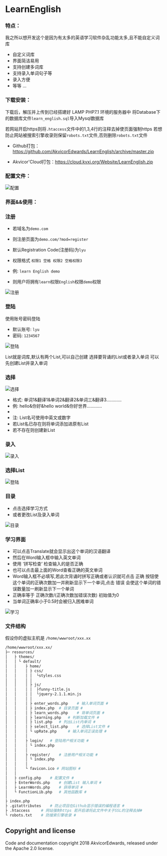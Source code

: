 # LearnEnglish

### 特点：

我之所以想开发这个是因为有太多的英语学习软件杂乱功能太多,且不能自定义词库
- 自定义词库
- 界面简洁易用
- 支持创建多词库
- 支持录入单词句子等
- 录入方便
- 等等 ...


### 下载安装：

下载后，解压并上传到已经搭建好 LAMP PHP7.1 环境的服务器中
将Database下的数据库文件`learn_english.sql`导入Mysql数据库

若网站开启https则将`.htaccess`文件中的1,3,4行的注释去掉使页面强制https
若想防止网站被搜索引擎收录则保留`robots.txt`文件,否则删除`robots.txt`文件


- Github打包：https://github.com/AkvicorEdwards/LearnEnglish/archive/master.zip

- Akvicor'Cloud打包：https://cloud.kvxi.org/Website/LearnEnglish.zip

### 配置文件：

![配置](https://github.com/AkvicorEdwards/LearnEnglish/raw/master/0.png)

### 界面&&使用：

### 注册
- 若域名为`demo.com`
- 则注册页面为`demo.com/?mod=register`
- 默认Registration Code(注册码)为`lyu`

- 权限格式 `权限1 空格 权限2 空格权限3`
- 例: `learn English demo`
- 则用户将拥有`learn`权限`English`权限`demo`权限

![注册](https://github.com/AkvicorEdwards/LearnEnglish/raw/master/7.png)


### 登陆
使用账号密码登陆
- 默认账号: `lyu`
- 密码: `1234567`


![登陆](https://github.com/AkvicorEdwards/LearnEnglish/raw/master/1.png)

List就是词库,默认有两个List,可以自己创建
选择要背诵的List或者录入单词
可以先创建List并录入单词

### 选择

![选择](https://github.com/AkvicorEdwards/LearnEnglish/raw/master/2.png)

- 格式:  单词1&翻译1&单词2&翻译2&单词三&翻译3…………
- 例: hello&你好&hello world&你好世界…………
- 
- 注:  List名可使用中英文或数字
- 	若List名已存在则将单词添加进原有List
- 	若不存在则创建新List

### 录入

![录入](https://github.com/AkvicorEdwards/LearnEnglish/raw/master/3.png)

### 选择List

![登陆](https://github.com/AkvicorEdwards/LearnEnglish/raw/master/4.png)

### 目录
- 点击选择学习方式
- 或者更改List及录入单词


![目录](https://github.com/AkvicorEdwards/LearnEnglish/raw/master/5.png)

### 学习界面
- 可以点击Translate就会显示出这个单词的汉语翻译
- 然后在Word输入框中输入英文单词 
- 使用 ‘拼写检查’ 检查输入的是否正确
- 也可以点击最上面的Word查看正确的英文单词
- Word输入框不必填写,若此次背诵时拼写正确或者认识就可点击 正确 按钮使这个单词的正确次数加一并刷新显示下一个单词,点击 错误 会使这个单词的错误数量加一刷新显示下一个单词
-   正确率等于 正确次数/(正确次数加错误次数) 初始值为0
- 当单词正确率小于0.5时会被归入困难单词

![学习](https://github.com/AkvicorEdwards/LearnEnglish/raw/master/6.png)

### 文件结构
假设你的虚拟主机是 `/home/wwwroot/xxx.xx`
``` bash
/home/wwwroot/xxx.xx/
├─ resources/
│   ├ themes/  
│   │ └ default/
│   │    ├ home/
│   │    │ ├ css/
│   │    │ │  └styles.css
│   │    │ │ 
│   │    │ ├ js/
│   │    │ │  ├funny-title.js
│   │    │ │  └jquery-2.1.1.min.js
│   │    │ │ 
│   │    │ ├ enter_words.php	# 输入单词页面 #
│   │    │ ├ index.php	# 目录页面 #
│   │    │ ├ learn_words.php	# 背单词页面 #
│   │    │ ├ learning.php	# 判断加载文件 #
│   │    │ ├ list.php	# 列出List内单词 #
│   │    │ ├ select_list.php	# 选择List文件 #
│   │    │ └ upRate.php		# 输入单词正误处理 #
│   │    │ 
│   │    ├ login/	# 登陆用户相关功能 #
│   │    │ └ index.php
│   │    │ 
│   │    ├ register/	# 注册用户相关功能 #
│   │    │ └ index.php
│   │    │
│   │    └ favicon.ico # 网站图标 #
│   │
│   ├ config.php	# 配置文件 #
│   ├ EnterWords.php	# 创建List 输入单词 #
│   ├ LearnWords.php	# 获得单词 #
│   └ FunctionLib.php	# 其他函数库 #
│
├ index.php
├ .gitattributes	# 防止项目在Github显示错误的编程语言 #
├ .htaccess		# 网站强制https 若开启请将此文件中关于SSL的注释去掉#
└ robots.txt	# 防搜索引擎收录 #
```

## Copyright and license

Code and documentation copyright 2018 AkvicorEdwards, released under the Apache 2.0 license.
